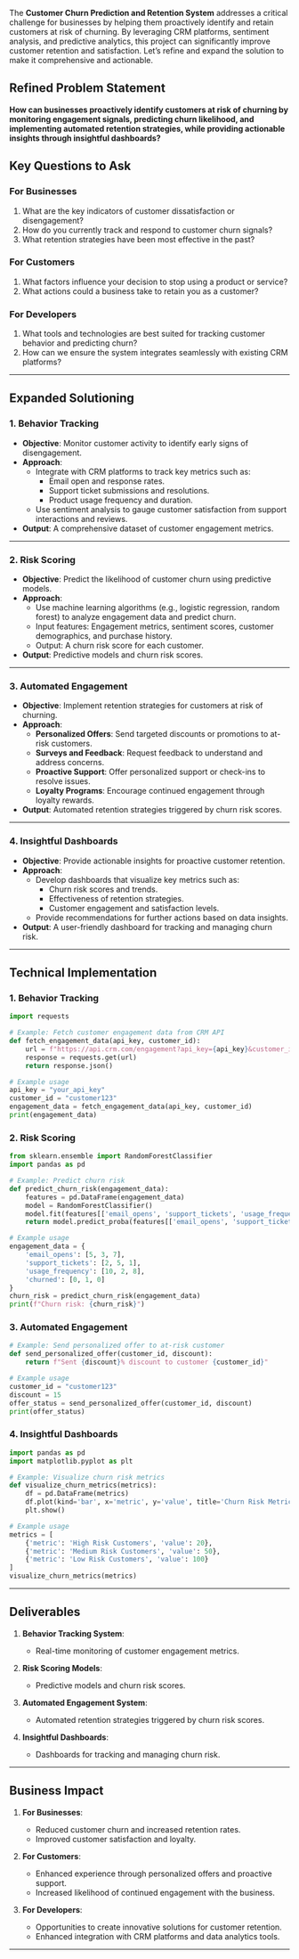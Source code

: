 The **Customer Churn Prediction and Retention System** addresses a critical challenge for businesses by helping them proactively identify and retain customers at risk of churning. By leveraging CRM platforms, sentiment analysis, and predictive analytics, this project can significantly improve customer retention and satisfaction. Let’s refine and expand the solution to make it comprehensive and actionable.

## **Refined Problem Statement**

**How can businesses proactively identify customers at risk of churning by monitoring engagement signals, predicting churn likelihood, and implementing automated retention strategies, while providing actionable insights through insightful dashboards?**


## **Key Questions to Ask**

### **For Businesses**
1. What are the key indicators of customer dissatisfaction or disengagement?
2. How do you currently track and respond to customer churn signals?
3. What retention strategies have been most effective in the past?

### **For Customers**
1. What factors influence your decision to stop using a product or service?
2. What actions could a business take to retain you as a customer?

### **For Developers**
1. What tools and technologies are best suited for tracking customer behavior and predicting churn?
2. How can we ensure the system integrates seamlessly with existing CRM platforms?

---

## **Expanded Solutioning**

### **1. Behavior Tracking**
   - **Objective**: Monitor customer activity to identify early signs of disengagement.
   - **Approach**:
     - Integrate with CRM platforms to track key metrics such as:
       - Email open and response rates.
       - Support ticket submissions and resolutions.
       - Product usage frequency and duration.
     - Use sentiment analysis to gauge customer satisfaction from support interactions and reviews.
   - **Output**: A comprehensive dataset of customer engagement metrics.

---

### **2. Risk Scoring**
   - **Objective**: Predict the likelihood of customer churn using predictive models.
   - **Approach**:
     - Use machine learning algorithms (e.g., logistic regression, random forest) to analyze engagement data and predict churn.
     - Input features: Engagement metrics, sentiment scores, customer demographics, and purchase history.
     - Output: A churn risk score for each customer.
   - **Output**: Predictive models and churn risk scores.

---

### **3. Automated Engagement**
   - **Objective**: Implement retention strategies for customers at risk of churning.
   - **Approach**:
     - **Personalized Offers**: Send targeted discounts or promotions to at-risk customers.
     - **Surveys and Feedback**: Request feedback to understand and address concerns.
     - **Proactive Support**: Offer personalized support or check-ins to resolve issues.
     - **Loyalty Programs**: Encourage continued engagement through loyalty rewards.
   - **Output**: Automated retention strategies triggered by churn risk scores.

---

### **4. Insightful Dashboards**
   - **Objective**: Provide actionable insights for proactive customer retention.
   - **Approach**:
     - Develop dashboards that visualize key metrics such as:
       - Churn risk scores and trends.
       - Effectiveness of retention strategies.
       - Customer engagement and satisfaction levels.
     - Provide recommendations for further actions based on data insights.
   - **Output**: A user-friendly dashboard for tracking and managing churn risk.

---

## **Technical Implementation**

### **1. Behavior Tracking**
```python
import requests

# Example: Fetch customer engagement data from CRM API
def fetch_engagement_data(api_key, customer_id):
    url = f"https://api.crm.com/engagement?api_key={api_key}&customer_id={customer_id}"
    response = requests.get(url)
    return response.json()

# Example usage
api_key = "your_api_key"
customer_id = "customer123"
engagement_data = fetch_engagement_data(api_key, customer_id)
print(engagement_data)
```

### **2. Risk Scoring**
```python
from sklearn.ensemble import RandomForestClassifier
import pandas as pd

# Example: Predict churn risk
def predict_churn_risk(engagement_data):
    features = pd.DataFrame(engagement_data)
    model = RandomForestClassifier()
    model.fit(features[['email_opens', 'support_tickets', 'usage_frequency']], features['churned'])
    return model.predict_proba(features[['email_opens', 'support_tickets', 'usage_frequency']])[:, 1]

# Example usage
engagement_data = {
    'email_opens': [5, 3, 7],
    'support_tickets': [2, 5, 1],
    'usage_frequency': [10, 2, 8],
    'churned': [0, 1, 0]
}
churn_risk = predict_churn_risk(engagement_data)
print(f"Churn risk: {churn_risk}")
```

### **3. Automated Engagement**
```python
# Example: Send personalized offer to at-risk customer
def send_personalized_offer(customer_id, discount):
    return f"Sent {discount}% discount to customer {customer_id}"

# Example usage
customer_id = "customer123"
discount = 15
offer_status = send_personalized_offer(customer_id, discount)
print(offer_status)
```

### **4. Insightful Dashboards**
```python
import pandas as pd
import matplotlib.pyplot as plt

# Example: Visualize churn risk metrics
def visualize_churn_metrics(metrics):
    df = pd.DataFrame(metrics)
    df.plot(kind='bar', x='metric', y='value', title='Churn Risk Metrics')
    plt.show()

# Example usage
metrics = [
    {'metric': 'High Risk Customers', 'value': 20},
    {'metric': 'Medium Risk Customers', 'value': 50},
    {'metric': 'Low Risk Customers', 'value': 100}
]
visualize_churn_metrics(metrics)
```

---

## **Deliverables**

1. **Behavior Tracking System**:
   - Real-time monitoring of customer engagement metrics.

2. **Risk Scoring Models**:
   - Predictive models and churn risk scores.

3. **Automated Engagement System**:
   - Automated retention strategies triggered by churn risk scores.

4. **Insightful Dashboards**:
   - Dashboards for tracking and managing churn risk.

---

## **Business Impact**

1. **For Businesses**:
   - Reduced customer churn and increased retention rates.
   - Improved customer satisfaction and loyalty.

2. **For Customers**:
   - Enhanced experience through personalized offers and proactive support.
   - Increased likelihood of continued engagement with the business.

3. **For Developers**:
   - Opportunities to create innovative solutions for customer retention.
   - Enhanced integration with CRM platforms and data analytics tools.

---
